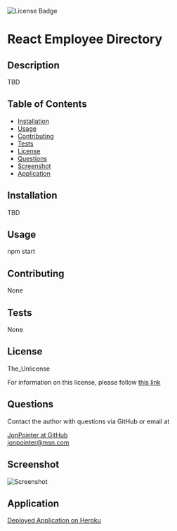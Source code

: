 ![License Badge](https://img.shields.io/badge/License-The_Unlicense-blue)
# React Employee Directory
## Description
TBD  
## Table of Contents
- [Installation](#installation)
- [Usage](#usage)
- [Contributing](#contributing)
- [Tests](#tests)
- [License](#license)
- [Questions](#questions)
- [Screenshot](#screenshot)
- [Application](#application)
## Installation
TBD
## Usage
npm start
## Contributing
None
## Tests
None
## License
The_Unlicense

For information on this license, please follow [this link](https://choosealicense.com/licenses/unlicense/)
## Questions
Contact the author with questions via GitHub or email at

[JonPointer at GitHub](https://github.com/JonPointer)<br>jonpointer@msn.com
## Screenshot
![Screenshot](./TBD)
## Application
[Deployed Application on Heroku](https://TBD)